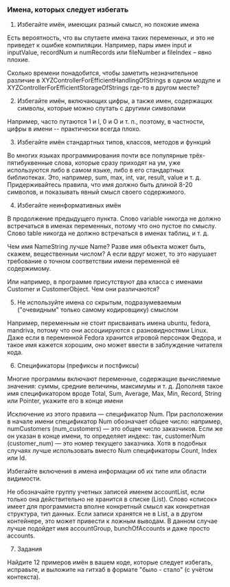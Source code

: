 ### Имена, которых следует избегать
1. Избегайте имён, имеющих разный смысл, но похожие имена

Есть вероятность, что вы спутаете имена таких переменных, и это не приведет к ошибке компиляции. Например, пары имен input и inputValue, recordNum и numRecords или fileNumber и fileIndex – явно плохие.

Сколько времени понадобится, чтобы заметить незначительное различие в XYZControllerForEfficientHandlingOfStrings в одном модуле и XYZControllerForEfficientStorageOfStrings где-то в другом месте?

2. Избегайте имён, включающих цифры, а также имен, содержащих символы, которые можно спутать с другими символами

Например, часто путаются 1 и l, 0 и O и т. п., поэтому, в частности, цифры в имени -- практически всегда плохо.

3. Избегайте имён стандартных типов, классов, методов и функций

Во многих языках программирования почти все популярные трёх-пятибуквенные слова, которые сразу приходят на ум, уже используются либо в самом языке, либо в его стандартных библиотеках. Это, например, sum, max, int, var, result, value и т. д. Придерживайтесь правила, что имя должно быть длиной 8-20 символов, и показывать явный смысл своего содержимого.

4. Избегайте неинформативных имён

В продолжение предыдущего пункта.
Слово variable никогда не должно встречаться в именах переменных, потому что оно пустое по смыслу. Слово table никогда не должно встречаться в именах таблиц, и т. д.

Чем имя NameString лучше Name? Разве имя объекта может быть, скажем, вещественным числом? А если вдруг может, то это нарушает требование о точном соответствии имени переменной её содержимому.

Или например, в программе присутствуют два класса с именами Customer и CustomerObject. Чем они различаются?

5. Не используйте имена со скрытым, подразумеваемым ("очевидным" только самому кодировщику) смыслом

Например, переменным не стоит присваивать имена ubuntu, fedora, mandriva, потому что они ассоциируются с разновидностями Linux. Даже если в переменной Fedora хранится игровой персонаж Федора, и такое имя кажется хорошим, оно может ввести в заблуждение читателя кода.

6. Спецификаторы (префиксы и постфиксы)

Многие программы включают переменные, содержащие вычисляемые значения: суммы, средние величины, максимумы и т. д. Дополняя такое имя спецификатором вроде Total, Sum, Average, Max, Min, Record, String или Pointer, укажите его в конце имени

Исключение из этого правила — спецификатор Num. При расположении в начале имени спецификатор Num обозначает общее число: например, numCustomers (num_customers) — это общее число заказчиков. Если же он указан в конце имени, то определяет индекс: так, customerNum (customer_num) — это номер текущего заказчика. Хотя в подобных случаях лучше использовать вместо Num спецификаторы Count, Index или Id.

Избегайте включения в имена информации об их типе или области видимости.

Не обозначайте группу учетных записей именем accountList, если только она действительно не хранится в списке (List).
Слово «список» имеет для программиста вполне конкретный смысл как конкретная структура, тип данных.
Если записи хранятся не в List, а в другом контейнере, это может привести к ложным выводам. В данном случае лучше подойдет имя accountGroup, bunchOfAccounts и даже просто accounts.

7. Задания

Найдите 12 примеров имён в вашем коде, которые следует избегать, исправьте, и выложите на гитхаб в формате "было - стало" (с учётом контекста).